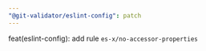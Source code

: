 ```yaml
---
"@git-validator/eslint-config": patch
---
```


feat(eslint-config): add rule `es-x/no-accessor-properties`
